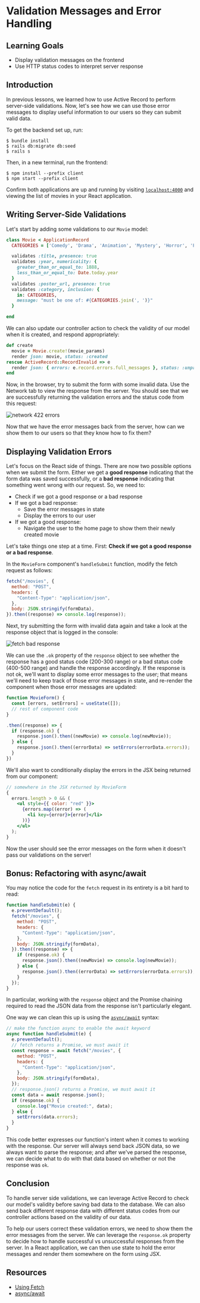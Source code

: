 # Validation Messages and Error Handling

## Learning Goals

- Display validation messages on the frontend
- Use HTTP status codes to interpret server response

## Introduction

In previous lessons, we learned how to use Active Record to perform server-side
validations. Now, let's see how we can use those error messages to display
useful information to our users so they can submit valid data.

To get the backend set up, run:

```console
$ bundle install
$ rails db:migrate db:seed
$ rails s
```

Then, in a new terminal, run the frontend:

```console
$ npm install --prefix client
$ npm start --prefix client
```

Confirm both applications are up and running by visiting
[`localhost:4000`](http://localhost:4000) and viewing the list of movies in your
React application.

## Writing Server-Side Validations

Let's start by adding some validations to our `Movie` model:

```rb
class Movie < ApplicationRecord
  CATEGORIES = ['Comedy', 'Drama', 'Animation', 'Mystery', 'Horror', 'Fantasy', 'Action', 'Documentary', 'Science Fiction']

  validates :title, presence: true
  validates :year, numericality: {
    greater_than_or_equal_to: 1888,
    less_than_or_equal_to: Date.today.year
  }
  validates :poster_url, presence: true
  validates :category, inclusion: {
    in: CATEGORIES,
    message: "must be one of: #{CATEGORIES.join(', ')}"
  }

end
```

We can also update our controller action to check the validity of our model when
it is created, and respond appropriately:

```rb
def create
  movie = Movie.create!(movie_params)
  render json: movie, status: :created
rescue ActiveRecord::RecordInvalid => e
  render json: { errors: e.record.errors.full_messages }, status: :unprocessable_entity
end
```

Now, in the browser, try to submit the form with some invalid data. Use the
Network tab to view the response from the server. You should see that we are
successfully returning the validation errors and the status code from this
request:

![network 422 errors](https://curriculum-content.s3.amazonaws.com/phase-4/validation-messages-and-error-handling/network-422-error.png)

Now that we have the error messages back from the server, how can we show them
to our users so that they know how to fix them?

## Displaying Validation Errors

Let's focus on the React side of things. There are now two possible options when
we submit the form. Either we get a **good response** indicating that the form
data was saved successfully, or a **bad response** indicating that something
went wrong with our request. So, we need to:

- Check if we got a good response or a bad response
- If we got a bad response:
  - Save the error messages in state
  - Display the errors to our user
- If we got a good response:
  - Navigate the user to the home page to show them their newly created movie

Let's take things one step at a time. First: **Check if we got a good response
or a bad response**.

In the `MovieForm` component's `handleSubmit` function, modify the fetch request
as follows:

```js
fetch("/movies", {
  method: "POST",
  headers: {
    "Content-Type": "application/json",
  },
  body: JSON.stringify(formData),
}).then((response) => console.log(response));
```

Next, try submitting the form with invalid data again and take a look at the
response object that is logged in the console:

![fetch bad response](https://curriculum-content.s3.amazonaws.com/phase-4/validation-messages-and-error-handling/bad-fetch-response.png)

We can use the `.ok` property of the `response` object to see whether the
response has a good status code (200-300 range) or a bad status code (400-500
range) and handle the response accordingly. If the response is not ok, we'll want
to display some error messages to the user; that means we'll need to keep track
of those error messages in state, and re-render the component when those error
messages are updated:

```js
function MovieForm() {
  const [errors, setErrors] = useState([]);
  // rest of component code
}
```

```js
.then((response) => {
  if (response.ok) {
    response.json().then((newMovie) => console.log(newMovie));
  } else {
    response.json().then((errorData) => setErrors(errorData.errors));
  }
})
```

We'll also want to conditionally display the errors in the JSX being returned
from our component:

```jsx
// somewhere in the JSX returned by MovieForm
{
  errors.length > 0 && (
    <ul style={{ color: "red" }}>
      {errors.map((error) => (
        <li key={error}>{error}</li>
      ))}
    </ul>
  );
}
```

Now the user should see the error messages on the form when it doesn't pass our
validations on the server!

## Bonus: Refactoring with async/await

You may notice the code for the `fetch` request in its entirety is a bit hard to
read:

```js
function handleSubmit(e) {
  e.preventDefault();
  fetch("/movies", {
    method: "POST",
    headers: {
      "Content-Type": "application/json",
    },
    body: JSON.stringify(formData),
  }).then((response) => {
    if (response.ok) {
      response.json().then((newMovie) => console.log(newMovie));
    } else {
      response.json().then((errorData) => setErrors(errorData.errors));
    }
  });
}
```

In particular, working with the `response` object and the Promise chaining
required to read the JSON data from the response isn't particularly elegant.

One way we can clean this up is using the [`async/await`][async await] syntax:

```js
// make the function async to enable the await keyword
async function handleSubmit(e) {
  e.preventDefault();
  // fetch returns a Promise, we must await it
  const response = await fetch("/movies", {
    method: "POST",
    headers: {
      "Content-Type": "application/json",
    },
    body: JSON.stringify(formData),
  });
  // response.json() returns a Promise, we must await it
  const data = await response.json();
  if (response.ok) {
    console.log("Movie created:", data);
  } else {
    setErrors(data.errors);
  }
}
```

This code better expresses our function's intent when it comes to working with
the response. Our server will always send back JSON data, so we always want to
parse the response; and after we've parsed the response, we can decide what to
do with that data based on whether or not the response was `ok`.

## Conclusion

To handle server side validations, we can leverage Active Record to check our
model's validity before saving bad data to the database. We can also send back
different response data with different status codes from our controller actions
based on the validity of our data.

To help our users correct these validation errors, we need to show them the
error messages from the server. We can leverage the `response.ok` property to
decide how to handle successful vs unsuccessful responses from the server. In a
React application, we can then use state to hold the error messages and render
them somewhere on the form using JSX.

## Resources

- [Using Fetch](https://developer.mozilla.org/en-US/docs/Web/API/Fetch_API/Using_Fetch#checking_that_the_fetch_was_successful)
- [async/await][async await]

[async await]: https://javascript.info/async-await
